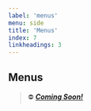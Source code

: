 ```yaml
---
label: 'menus'
menu: side
title: 'Menus'
index: 7
linkheadings: 3
---
```


## Menus

> ⛔ [_**Coming Soon!**_](https://github.com/ProjectEvergreen/greenwood/issues/278)

<!--
In this section we'll touch on the menu related feature of Greenwood which utilizes [data sources](/docs/data) within a component to query for [front matter](/docs/front-matter) declared menus.

### Declare Menu

A common example of a menu you might use would be a **navigation** menu.

To do this we first need to define which pages will be linked in this navigation menu.

For this example, let's say we want "about", "docs", "contact us", all linked within our navigation menu. Then we need to define the navigation menu, within the [front matter](/docs/front-matter) at the top of each page.  The front matter defined variables for menus are:

| Variable    |  Description                                      |
|-------------|:--------------------------------------------------|
| title       |  The title of the page link within the menu |
| menu        |  The name of the menu, cannot have spaces or special characters.                             |
| index       | The position of the page within a menu. Custom set the position higher or lower than default. You can sort these positions alphabetically or by index   |
| linkheadings | Integer. If you want to parse the page for headings and include them as children of the page link, add `linkheadings: 3` to parse for `<h3>` headings. Set integer to the heading level you want to parse. e.g. `h1, h2, h3` |

e.g. create the following in a new directory within your `/pages` directory.

`index.md`

```md
---
title: 'About'
menu: 'navigation'
index: 1
---

# About
```


`docs.md`

```md
---
title: 'Docs'
menu: 'navigation'
index: 2
---

# Documentation
```

`contact.md`

```md
---
title: 'Contact'
menu: 'navigation'
index: 3
linkheadings: 3
---

# Contact

### Online

### Offline

### Locations
```

> **Note:** the front-matter variable `linkheadings: 3` will add all the `<h3>` headings as children subitems within a menu item.  So in this example the menu item `Contact`, will have the children: `Online`(linked to #online), `Offline`(linked to #offline), and `Locations`(linked to #locations).  You can set `linkheadings:` to any header level you require not just `3` e.g. `linkheadings: 2` for `<h2>` elements.  An example of the [linkheadings query result](#query-result) can be found below.

### Retrieve Menu

Now in order to use our navigation menu within a component we need to query it via GraphQL, see [data sources](/docs/data) for more information.

`navigation.js`

```js
import { LitElement, html } from 'lit-element';
import client from '@greenwood/cli/data/client';
import MenuQuery from '@greenwood/cli/data/queries/menu';

class HeaderComponent extends LitElement {

  constructor() {
    super();
    this.navigation = [];
  }

  async connectedCallback() {
    super.connectedCallback();

    const response = await client.query({
      query: MenuQuery,
      variables: {
        name: 'navigation'
      }
    });

    this.navigation = response.data.menu.children;
  }

  render() {
    const { navigation } = this;

    return html\`
      <nav>
        <ul>
          ${navigation.map(({ item }) => {
            return html\`
              <li><a href='\${item.link}' title='Click to visit the \${item.label} page'>\${item.label}</a></li>
            \`;
          })}
        </ul>
      </nav>
    \`;
  }
}
customElements.define('eve-header', HeaderComponent);
```

### Query Result

The query will result in the object(default sort by filename):
```js
menu: {
  children:[
    {
      children: [
        { item: {label: "Online", link: "#online"}},
        { item: {label: "Offline", link: "#offline"}},
        { item: {label: "Locations", link: "#locations"}},
      ],
      item: {label: "Contact", link: "/mydirectory/contact"}
    },
    {
      children: []
      item: {label: "Docs", link: "/mydirectory/docs"}
    },
    {
      children: []
      item: {label: "About", link: "/mydirectory/"}
    }
  ],
  item: {label: "navigation", link: "na"}
]
```


### Sorting

The position of items within a menu can be sorted by simply adding the `order` variable to our query.

```js
const response = await client.query({
  query: MenuQuery,
  variables: {
    name: 'navigation',
    order: 'index_asc'
  }
});
```


The following sorts are available.

| Sort      | Description
|-----------|:---------------|
|           | no order declared, sorts by alphabetical file name |
|index_asc  | Sort by index, ascending order |
|index_desc | Sort by index, descending order |
|title_asc  | Sort by title, ascending order |
|title_desc | Sort by title, descending order |

### Filtering By Path

If you only want specific menu items to show within a specific subdirectory. You can also include the `route` variable to specify a specific path the menu will be displaying on.  By doing so, only pages with a menu that matches the base path of the route provided would be included in the query.  This would be useful for a shelf menu, for example if path is `/docs/somepage` and you only want to include pages within the `/docs` directory in your menu. You would set your `route:` variable to `window.location.pathname`.

```js
const response = await client.query({
  query: MenuQuery,
  variables: {
    name: 'shelf',
    order: 'index_asc',
    route: window.location.pathname
  }
});
```

#### Filter By Path Example.

You have 2 directories: `/docs` and `/about`.

Each directory has two pages and you have one single menu declared within all your pages front-matter called: **shelf**

`/docs/index.md`:
```md
---
title: 'documentation'
menu: 'shelf'
---

# Documentation
```

`/docs/components.md`:
```md
---
title: 'components'
menu: 'shelf'
---

# components
```

`/about/index.md`:
```md
---
title: 'about'
menu: 'shelf'
---

# About
```

`/about/stuff.md`:
```md
---
title: 'stuff'
menu: 'shelf'
---

# Stuff
```

#### Query the example

Now when you query by **route** for the **shelf** menu, you will only see menu items associated with the base path of either `/docs` (if you're viewing /docs) or `/about`(if you're viewing /about).


```js
const response = await client.query({
  query: MenuQuery,
  variables: {
    name: 'shelf',
    order: 'index_asc',
    route: window.location.pathname
  }
});
```

Despite having the same menu declared in all 4 pages, by including `route:` variable we're filtering our menus based on the basePath(subdirectory).

The object result for `/docs` is:

```js
"menu":{
  "item": {"label": "shelf", "link": "na"},
  "children":[{
      "item":{"label":"Components","link":"/docs/components"},
      "children":[]
    },
    {
      "item":{"label":"Docs","link":"/docs/""},
      "children":[]
    }
  ]
}
```

The object result for `/about` is:

```js
"menu":{
  "item": {"label": "shelf", "link": "na"},
  "children":[{
      "item":{"label":"stuff","link":"/about/stuff"},
      "children":[]
    },
    {
      "item":{"label":"about","link":"/about/"},
      "children":[]
    }
  ]
}
```

-->